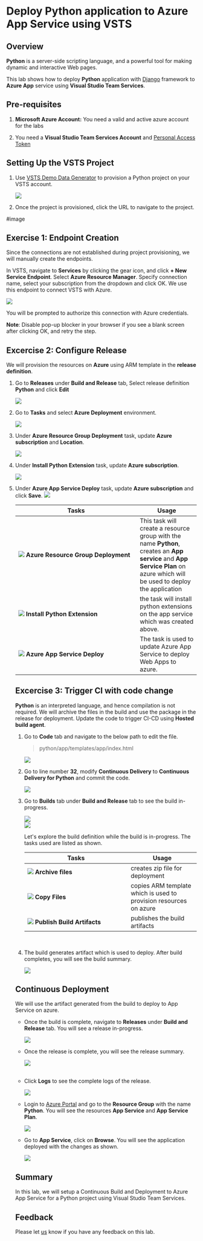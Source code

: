 # Deploy Python application to Azure App Service using VSTS

## Overview


**Python** is a server-side scripting language, and a powerful tool for making dynamic and interactive Web pages.

This lab shows how to deploy **Python** application with [Django](https://www.djangoproject.com/) framework to **Azure App** service using **Visual Studio Team Services**.

## Pre-requisites

1. **Microsoft Azure Account:**  You need a valid and active azure account for the labs

 2. You need a **Visual Studio Team Services Account** and [Personal Access Token](https://docs.microsoft.com/en-us/vsts/accounts/use-personal-access-tokens-to-authenticate)

## Setting Up the VSTS Project

 1. Use <a href="https://vstsdemogenerator.azurewebsites.net" target="_blank">VSTS Demo Data Generator</a> to provision a Python project on your VSTS account.

    <img src="images/vsts_demo.png">


 2. Once the project is provisioned, click the URL to navigate to the project.

 #image


## Exercise 1: Endpoint Creation

Since the connections are not established during project provisioning, we will manually create the endpoints.

In VSTS, navigate to **Services** by clicking the gear icon, and click  **+ New Service Endpoint**. Select **Azure Resource Manager**. Specify connection name, select your subscription from the dropdown and click OK. We use this endpoint to connect VSTS with Azure.

   <img src ="images/service_endpoint.png">


You will be prompted to authorize this connection with Azure credentials.

**Note**: Disable pop-up blocker in your browser if you see a blank screen after clicking OK, and retry the step.

## Excercise 2: Configure Release

We will provision the resources on **Azure** using ARM template in the **release definition**.


1. Go to **Releases** under **Build and Release** tab, Select release definition **Python** and click **Edit**

   <img src ="images/release_edit.png">


 2. Go to **Tasks** and select **Azure Deployment** environment.

    <img src ="images/environment.png">

 3. Under **Azure Resource Group Deployment** task, update **Azure subscription** and **Location**.

    <img src ="images/azure_sub.png">

 4. Under **Install Python Extension** task, update **Azure subscription**. 

    <img src ="images/python_sub.png">

5. Under **Azure App Service Deploy** task, update **Azure subscription** and click **Save**.
   <img src ="images/deploy_app.png">

   <table width="75%">
   <thead>
      <tr>
         <th width="67%"><b>Tasks</b></th>
         <th><b>Usage</b></th>
      </tr>
   </thead>
   <tr>
      <td><img src="images/azure_resource.png"> <b>Azure Resource Group Deployment</b></td>
      <td>This task will create a resource group with the name <b>Python</b>, creates an <b>App service</b> and <b>App Service Plan</b> on azure which will be used to deploy the application</td>
   </tr>
    <tr>
      <td><img src="images/azure_app_service.png"> <b>Install Python Extension </b></td>
      <td>the task will install python extensions on the app service which was created above.</td>
   </tr>
   <tr>
      <td><img src="images/azure_deploy.png"> <b>Azure App Service Deploy</b></td>
      <td>The task is used to update Azure App Service to deploy Web Apps to azure.</td>
   </tr>
   <tr>
  </table>

## Excercise 3: Trigger CI with code change

**Python** is an interpreted language, and hence compilation is not required. We will archive the files in the build and use the package in the release for deployment. Update the code to trigger CI-CD using **Hosted build agent**.

1. Go to **Code** tab and navigate to the below path to edit the file.

   >python/app/templates/app/index.html

   <img src ="images/code_tab.png">

2. Go to line number **32**, modify **Continuous Delivery** to **Continuous Delivery for Python** and commit the code.

   <img src ="images/commit_code.png">

3. Go to **Builds** tab under **Build and Release** tab to see the build in-progress.

   <img src="images/build.png">

   <br/>

   <img src="images/in_progress_build.png">

   Let's explore the build definition while the build is in-progress. The tasks used are listed as shown.

   <table width="80%">
    <thead>
      <tr>
         <th width="60%"><b>Tasks</b></th>
         <th><b>Usage</b></th>
      </tr>
    </thead>
    <tr>
        <td><img src="images/archive_files.png"> <b>Archive files</b></td>
        <td>creates zip file for deployment</td>
    </tr>
    <tr>
        <td><img src="images/copy_files.png"> <b>Copy Files</b></td>
        <td>copies ARM template which is used to provision resources on azure </td>
    </tr>
    <tr>
        <td><img src="images/publish_artifact.png"> <b>Publish Build Artifacts</b></td>
        <td> publishes the build artifacts </td>
    </tr>
    </table>

   <br/>

4. The build generates artifact which is used to deploy. After build completes, you will see the build summary.

   <img src ="images/build_result.png">

## Continuous Deployment

We will use the artifact generated from the build to deploy to App Service on azure. 

- Once the build is complete, navigate to **Releases** under **Build and Release** tab. You will see a release in-progress.

  <img src ="images/release_in_progress.png">

- Once the release is complete, you  will see the release summary.

  <img src ="images/release_succesful.png">

<br/>

- Click **Logs** to see the complete logs of the release.

  <img src ="images/release_logs.png">

- Login to [Azure Portal](https://portal.azure.com) and go to  the **Resource Group** with the name **Python**. You will see the resources **App Service** and **App Service Plan**.

  <img src ="images/azure_portal.png">

- Go to **App Service**, click on **Browse**. You will see the application deployed with the changes as shown.

  <img src ="images/pythonapp.png">

## Summary
  
In this lab, we will setup a Continuous Build and Deployment to Azure App Service for a Python project using Visual Studio Team Services.

## Feedback 

Please let <a href="mailto:devopsdemos@microsoft.com">us</a> know if you have any feedback on this lab.
 